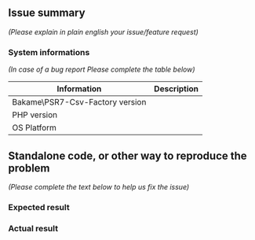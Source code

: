 ## Issue summary

_(Please explain in plain english your issue/feature request)_

### System informations

_(In case of a bug report Please complete the table below)_

| Information | Description |
|--------------|---------|
| Bakame\PSR7-Csv-Factory version |  |
| PHP version |  |
| OS Platform |  |


## Standalone code, or other way to reproduce the problem

_(Please complete the text below to help us fix the issue)_

### Expected result

### Actual result
